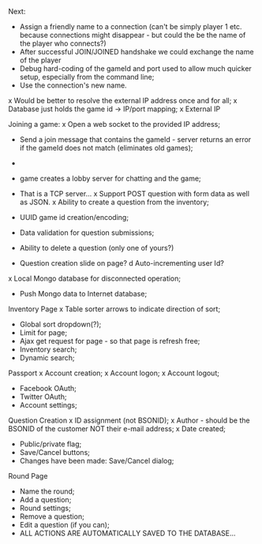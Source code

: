 Next:
- Assign a friendly name to a connection (can't be simply player 1 etc. because connections might disappear - but could the be the name of the player who connects?)
- After successful JOIN/JOINED handshake we could exchange the name of the player
- Debug hard-coding of the gameId and port used to allow much quicker setup, especially from the command line;
- Use the connection's new name.



x Would be better to resolve the external IP address once and for all;
x Database just holds the game id -> IP/port mapping;
x External IP

Joining a game:
x Open a web socket to the provided IP address;
- Send a join message that contains the gameId - server returns an error if
  the gameId does not match (eliminates old games);
- 

- game creates a lobby server for chatting and the game;
- That is a TCP server...
x Support POST question with form data as well as JSON.
x Ability to create a question from the inventory;
- UUID game id creation/encoding;
- Data validation for question submissions;
- Ability to delete a question (only one of yours?)
- Question creation slide on page?
d Auto-incrementing user Id?

x Local Mongo database for disconnected operation;
- Push Mongo data to Internet database;

Inventory Page
x Table sorter arrows to indicate direction of sort;
- Global sort dropdown(?);
- Limit for page;
- Ajax get request for page - so that page is refresh free;
- Inventory search;
- Dynamic search;

Passport
x Account creation;
x Account logon;
x Account logout;
- Facebook OAuth;
- Twitter OAuth;
- Account settings;

Question Creation
x ID assignment (not BSONID);
x Author - should be the BSONID of the customer NOT their e-mail address;
x Date created;
- Public/private flag;
- Save/Cancel buttons;
- Changes have been made: Save/Cancel dialog;

Round Page
- Name the round;
- Add a question;
- Round settings;
- Remove a question;
- Edit a question (if you can);
- ALL ACTIONS ARE AUTOMATICALLY SAVED TO THE DATABASE...